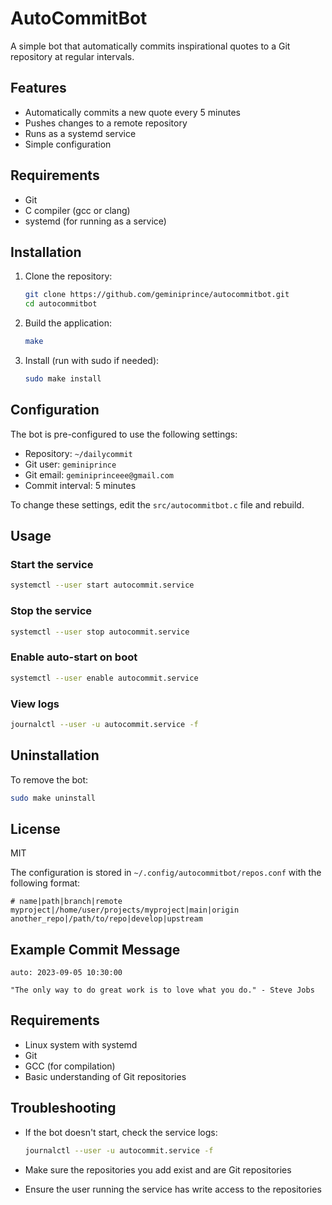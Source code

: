 # AutoCommitBot

A simple bot that automatically commits inspirational quotes to a Git repository at regular intervals.

## Features

- Automatically commits a new quote every 5 minutes
- Pushes changes to a remote repository
- Runs as a systemd service
- Simple configuration

## Requirements

- Git
- C compiler (gcc or clang)
- systemd (for running as a service)

## Installation

1. Clone the repository:
   ```bash
   git clone https://github.com/geminiprince/autocommitbot.git
   cd autocommitbot
   ```

2. Build the application:
   ```bash
   make
   ```

3. Install (run with sudo if needed):
   ```bash
   sudo make install
   ```

## Configuration

The bot is pre-configured to use the following settings:
- Repository: `~/dailycommit`
- Git user: `geminiprince`
- Git email: `geminiprinceee@gmail.com`
- Commit interval: 5 minutes

To change these settings, edit the `src/autocommitbot.c` file and rebuild.

## Usage

### Start the service
```bash
systemctl --user start autocommit.service
```

### Stop the service
```bash
systemctl --user stop autocommit.service
```

### Enable auto-start on boot
```bash
systemctl --user enable autocommit.service
```

### View logs
```bash
journalctl --user -u autocommit.service -f
```

## Uninstallation

To remove the bot:

```bash
sudo make uninstall
```

## License

MIT

The configuration is stored in `~/.config/autocommitbot/repos.conf` with the following format:

```
# name|path|branch|remote
myproject|/home/user/projects/myproject|main|origin
another_repo|/path/to/repo|develop|upstream
```

## Example Commit Message

```
auto: 2023-09-05 10:30:00

"The only way to do great work is to love what you do." - Steve Jobs
```

## Requirements

- Linux system with systemd
- Git
- GCC (for compilation)
- Basic understanding of Git repositories

## Troubleshooting

- If the bot doesn't start, check the service logs:
  ```bash
  journalctl --user -u autocommit.service -f
  ```

- Make sure the repositories you add exist and are Git repositories
- Ensure the user running the service has write access to the repositories
